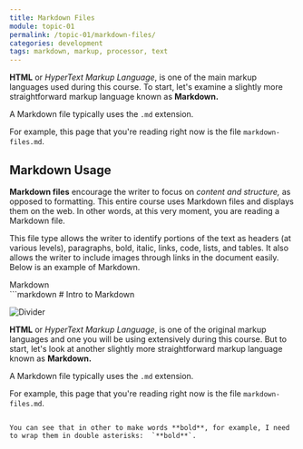 ```yaml
---
title: Markdown Files
module: topic-01
permalink: /topic-01/markdown-files/
categories: development
tags: markdown, markup, processor, text
---
```


<div class="divider-heading"></div>


**HTML** or *HyperText Markup Language*, is one of the main markup languages used during this course. To start, let's examine a slightly more straightforward markup language known as **Markdown.**

A Markdown file typically uses the `.md` extension.

For example, this page that you're reading right now is the file `markdown-files.md`.


## Markdown Usage
**Markdown files** encourage the writer to focus on *content and structure,* as opposed to formatting. This entire course uses Markdown files and displays them on the web. In other words, at this very moment, you are reading a Markdown file.

This file type allows the writer to identify portions of the text as headers (at various levels), paragraphs, bold, italic, links, code, lists, and tables. It also allows the writer to include images through links in the document easily. Below is an example of Markdown.

<div class="code-heading">
  <span class="md">Markdown</span>
</div>
```markdown
# Intro to Markdown

![Divider](../img/divider.png)

**HTML** or *HyperText Markup Language*, is one of the original markup languages and one you will be using extensively during this course. But to start, let's look at another slightly more straightforward markup language known as **Markdown.**

A Markdown file typically uses the `.md` extension.

For example, this page that you're reading right now is the file `markdown-files.md`.
```

You can see that in other to make words **bold**, for example, I need to wrap them in double asterisks:  `**bold**`.